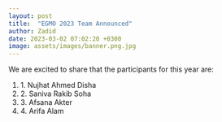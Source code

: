 ```yaml
---
layout: post
title:  "EGMO 2023 Team Announced"
author: Zadid
date: 2023-03-02 07:02:20 +0300
image: assets/images/banner.png.jpg
---
```

We are excited to share that the participants for this year are:
<ol>
  <li>1. Nujhat Ahmed Disha</li>
  <li>2. Saniva Rakib Soha</li>
  <li>3. Afsana Akter</li>
  <li>4. Arifa Alam</li>
</ol> 
